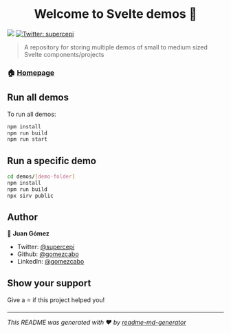 <h1 align="center">Welcome to Svelte demos 👋</h1>
<p>
  <img src="https://img.shields.io/badge/version-0.1.0-blue.svg?cacheSeconds=2592000" />
  <a href="https://twitter.com/supercepi">
    <img alt="Twitter: supercepi" src="https://img.shields.io/twitter/follow/supercepi.svg?style=social" target="_blank" />
  </a>
</p>

> A repository for storing multiple demos of small to medium sized Svelte components/projects

### 🏠 [Homepage](https://svelte-demos.netlify.com)

## Run all demos

To run all demos:

```sh
npm install
npm run build
npm run start
```

## Run a specific demo

```sh
cd demos/[demo-folder]
npm install
npm run build
npx sirv public
```

## Author

👤 **Juan Gómez**

* Twitter: [@supercepi](https://twitter.com/supercepi)
* Github: [@gomezcabo](https://github.com/gomezcabo)
* LinkedIn: [@gomezcabo](https://linkedin.com/in/gomezcabo)

## Show your support

Give a ⭐️ if this project helped you!

***
_This README was generated with ❤️ by [readme-md-generator](https://github.com/kefranabg/readme-md-generator)_
